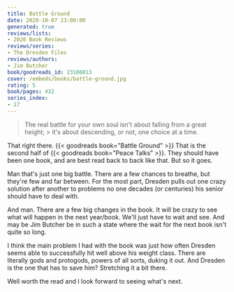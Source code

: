 ```yaml
---
title: Battle Ground
date: 2020-10-07 23:00:00
generated: true
reviews/lists:
- 2020 Book Reviews
reviews/series:
- The Dresden Files
reviews/authors:
- Jim Butcher
book/goodreads_id: 23106013
cover: /embeds/books/battle-ground.jpg
rating: 5
book/pages: 432
series_index:
- 17
---
```

> The real battle for your own soul isn't about falling from a great height; > it's about descending, or not, one choice at a time.

That right there. {{< goodreads book="Battle Ground" >}} That is the second half of {{< goodreads book="Peace Talks" >}}. They should have been one book, and are best read back to back like that. But so it goes.  

<!--more-->

Man that's just one big battle. There are a few chances to breathe, but they're few and far between. For the most part, Dresden pulls out one crazy solution after another to problems no one decades (or centuries) his senior should have to deal with.  

And man. There are a few big changes in the book. It will be crazy to see what will happen in the next year/book. We'll just have to wait and see. And may be Jim Butcher be in such a state where the wait for the next book isn't quite so long.  

I think the main problem I had with the book was just how often Dresden seems able to successfully hit well above his weight class. There are literally gods and protogods, powers of all sorts, duking it out. And Dresden is the one that has to save him? Stretching it a bit there.  

Well worth the read and I look forward to seeing what's next.